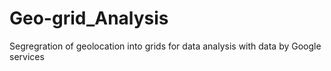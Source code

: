 # Geo-grid_Analysis
Segregration of geolocation into grids for data analysis with data by Google services
